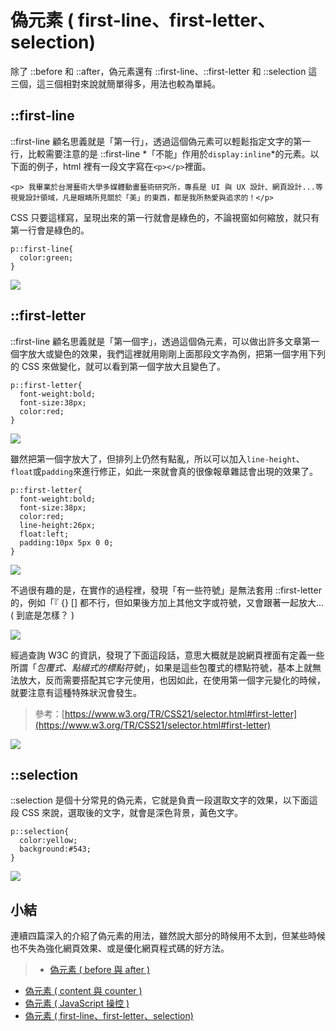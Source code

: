 # 偽元素 ( first-line、first-letter、selection)

除了 ::before 和 ::after，偽元素還有 ::first-line、::first-letter 和 ::selection 這三個，這三個相對來說就簡單得多，用法也較為單純。

## ::first-line

::first-line 顧名思義就是「第一行」，透過這個偽元素可以輕鬆指定文字的第一行，比較需要注意的是 ::first-line *「不能」作用於`display:inline`*的元素。以下面的例子，html 裡有一段文字寫在`<p></p>`裡面。

	<p> 我畢業於台灣藝術大學多媒體動畫藝術研究所，專長是 UI 與 UX 設計、網頁設計...等視覺設計領域，凡是眼睛所見關於「美」的東西，都是我所熱愛與追求的！</p>

CSS 只要這樣寫，呈現出來的第一行就會是綠色的，不論視窗如何縮放，就只有第一行會是綠色的。

	p::first-line{
	  color:green;
	}

![](/img/articles/201706/pseudo-element-4-01.jpg)

## ::first-letter

::first-line 顧名思義就是「第一個字」，透過這個偽元素，可以做出許多文章第一個字放大或變色的效果，我們這裡就用剛剛上面那段文字為例，把第一個字用下列的 CSS 來做變化，就可以看到第一個字放大且變色了。

	p::first-letter{
	  font-weight:bold;
	  font-size:38px;
	  color:red;
	}

![](/img/articles/201706/pseudo-element-4-02.jpg)

雖然把第一個字放大了，但排列上仍然有點亂，所以可以加入`line-height`、`float`或`padding`來進行修正，如此一來就會真的很像報章雜誌會出現的效果了。

	p::first-letter{
	  font-weight:bold;
	  font-size:38px;
	  color:red;
	  line-height:26px;
	  float:left;
	  padding:10px 5px 0 0;
	}

![](/img/articles/201706/pseudo-element-4-03.jpg)

不過很有趣的是，在實作的過程裡，發現「有一些符號」是無法套用 ::first-letter 的，例如「『 {} [] 都不行，但如果後方加上其他文字或符號，又會跟著一起放大...( 到底是怎樣？ )

![](/img/articles/201706/pseudo-element-4-05.jpg)

經過查詢 W3C 的資訊，發現了下面這段話，意思大概就是說網頁裡面有定義一些所謂「*包覆式、點綴式的標點符號*」，如果是這些包覆式的標點符號，基本上就無法放大，反而需要搭配其它字元使用，也因如此，在使用第一個字元變化的時候，就要注意有這種特殊狀況會發生。

> 參考：[https://www.w3.org/TR/CSS21/selector.html#first-letter](https://www.w3.org/TR/CSS21/selector.html#first-letter)

![](/img/articles/201706/pseudo-element-4-04.jpg)

## ::selection

::selection 是個十分常見的偽元素，它就是負責一段選取文字的效果，以下面這段 CSS 來說，選取後的文字，就會是深色背景，黃色文字。

	p::selection{
	  color:yellow;
	  background:#543;
	}

![](/img/articles/201706/pseudo-element-4-06.jpg)


## 小結

連續四篇深入的介紹了偽元素的用法，雖然說大部分的時候用不太到，但某些時候也不失為強化網頁效果、或是優化網頁程式碼的好方法。

> - [偽元素 ( before 與 after )](pseudo-element-1.html#_top)
- [偽元素 ( content 與 counter )](pseudo-element-2.html#_top)
- [偽元素 ( JavaScript 操控 )](pseudo-element-3.html#_top)
- [偽元素 ( first-line、first-letter、selection)](pseudo-element-4.html#_top)

